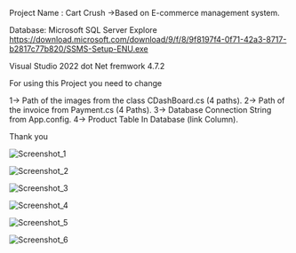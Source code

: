 Project Name : Cart Crush
->Based on E-commerce management system.

Database: Microsoft SQL Server Explore
https://download.microsoft.com/download/9/f/8/9f8197f4-0f71-42a3-8717-b2817c77b820/SSMS-Setup-ENU.exe

Visual Studio 2022
dot Net fremwork 4.7.2

For using this Project you need to change

 1-> Path of the images from the class CDashBoard.cs (4 paths).
 2-> Path of the invoice from Payment.cs (4 Paths).
 3-> Database Connection String from App.config.
 4-> Product Table In Database (link Column).

 Thank you 

![Screenshot_1](https://github.com/EtherSphere01/E-commerce-management-system-using-C_Sharp/assets/84018165/41b27c1f-03e5-47f5-9129-b56a5dab3733)

![Screenshot_2](https://github.com/EtherSphere01/E-commerce-management-system-using-C_Sharp/assets/84018165/f668e0e2-16ff-4cb7-a286-388c867fec75)

![Screenshot_3](https://github.com/EtherSphere01/E-commerce-management-system-using-C_Sharp/assets/84018165/9f0f869a-87a4-4478-ac60-03dc1894130a)

![Screenshot_4](https://github.com/EtherSphere01/E-commerce-management-system-using-C_Sharp/assets/84018165/b8809b30-3333-4d0b-b0b0-27f0a49e8afd)

![Screenshot_5](https://github.com/EtherSphere01/E-commerce-management-system-using-C_Sharp/assets/84018165/fcef8de9-57d9-4043-be1c-39a9a92c6e4c)

![Screenshot_6](https://github.com/EtherSphere01/E-commerce-management-system-using-C_Sharp/assets/84018165/55e0c013-de3a-4d7d-9983-b1f80a190c24)


 


